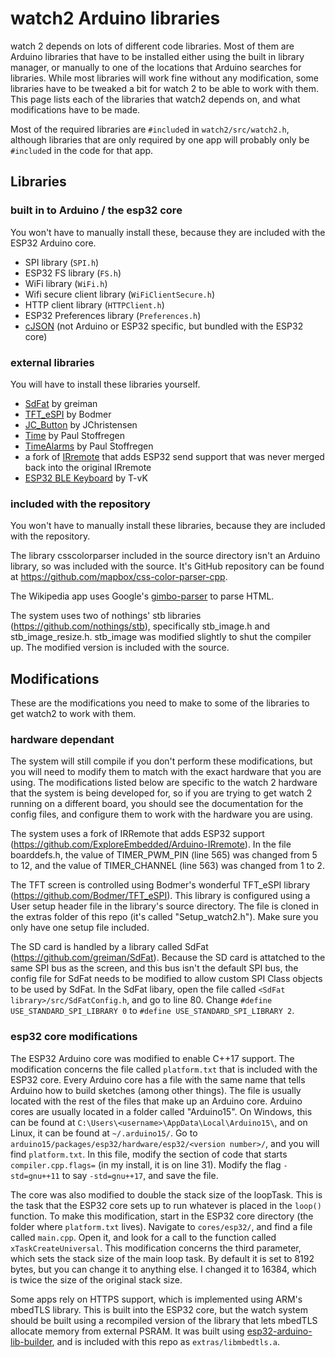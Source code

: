 # watch2 Arduino libraries

watch 2 depends on lots of different code libraries.  Most of them are Arduino libraries that have to be installed either using the built in library manager, or manually to one of the locations that Arduino searches for libraries.  While most libraries will work fine without any modification, some libraries have to be tweaked a bit for watch 2 to be able to work with them.  This page lists each of the libraries that watch2 depends on, and what modifications have to be made.

Most of the required libraries are `#include`d in `watch2/src/watch2.h`, although libraries that are only required by one app will probably only be `#include`d in the code for that app.

## Libraries

### built in to Arduino / the esp32 core
You won't have to manually install these, because they are included with the ESP32 Arduino core.
- SPI library (`SPI.h`)
- ESP32 FS library (`FS.h`)
- WiFi library (`WiFi.h`)
- Wifi secure client library (`WiFiClientSecure.h`)
- HTTP client library (`HTTPClient.h`)
- ESP32 Preferences library (`Preferences.h`)
- [cJSON](https://github.com/DaveGamble/cJSON) (not Arduino or ESP32 specific, but bundled with the ESP32 core)

### external libraries
You will have to install these libraries yourself.
- [SdFat](https://github.com/greiman/SdFat) by greiman
- [TFT_eSPI](https://github.com/Bodmer/TFT_eSPI) by Bodmer
- [JC_Button](https://github.com/JChristensen/JC_Button) by JChristensen
- [Time](https://github.com/PaulStoffregen/Time) by Paul Stoffregen
- [TimeAlarms](https://github.com/PaulStoffregen/TimeAlarms) by Paul Stoffregen
- a fork of [IRremote](https://github.com/ExploreEmbedded/Arduino-IRremote) that adds ESP32 send support that was never merged back into the original IRremote
- [ESP32 BLE Keyboard](https://github.com/T-vK/ESP32-BLE-Keyboard) by T-vK

### included with the repository
You won't have to manually install these libraries, because they are included with the repository.

The library csscolorparser included in the source directory isn't an Arduino library, so was included with the source.  It's GitHub repository can be found at https://github.com/mapbox/css-color-parser-cpp.

The Wikipedia app uses Google's [gimbo-parser](https://github.com/google/gumbo-parser) to parse HTML.

The system uses two of nothings' stb libraries (https://github.com/nothings/stb), specifically stb_image.h and stb_image_resize.h.  stb_image was modified slightly to shut the compiler up.  The modified version is included with the source.

## Modifications

These are the modifications you need to make to some of the libraries to get watch2 to work with them.

### hardware dependant

The system will still compile if you don't perform these modifications, but you will need to modify them to match with the exact hardware that you are using.  The modifications listed below are specific to the watch 2 hardware that the system is being developed for, so if you are trying to get watch 2 running on a different board, you should see the documentation for the config files, and configure them to work with the hardware you are using.

The system uses a fork of IRRemote that adds ESP32 support (https://github.com/ExploreEmbedded/Arduino-IRremote).  In the file boarddefs.h, the value of TIMER_PWM_PIN (line 565) was changed from 5 to 12, and the value of TIMER_CHANNEL (line 563) was changed from 1 to 2.

The TFT screen is controlled using Bodmer's wonderful TFT_eSPI library (https://github.com/Bodmer/TFT_eSPI).  This library is configured using a User setup header file in the library's source directory.  The file is cloned in the extras folder of this repo (it's called "Setup_watch2.h").  Make sure you only have one setup file included.

The SD card is handled by a library called SdFat (https://github.com/greiman/SdFat).  Because the SD card is attatched to the same SPI bus as the screen, and this bus isn't the default SPI bus, the config file for SdFat needs to be modified to allow custom SPI Class objects to be used by SdFat.  In the SdFat libary, open the file called `<SdFat library>/src/SdFatConfig.h`, and go to line 80.  Change `#define USE_STANDARD_SPI_LIBRARY 0` to `#define USE_STANDARD_SPI_LIBRARY 2`.

### esp32 core modifications

The ESP32 Arduino core was modified to enable C++17 support.  The modification concerns the file called `platform.txt` that is included with the ESP32 core.  Every Arduino core has a file with the same name that tells Arduino how to build sketches (among other things).  The file is usually located with the rest of the files that make up an Arduino core.  Arduino cores are usually located in a folder called "Arduino15".  On Windows, this can be found at `C:\Users\<username>\AppData\Local\Arduino15\`, and on Linux, it can be found at `~/.arduino15/`.  Go to `arduino15/packages/esp32/hardware/esp32/<version number>/`, and you will find `platform.txt`.  In this file, modify the section of code that starts `compiler.cpp.flags=` (in my install, it is on line 31).  Modify the flag `-std=gnu++11` to say `-std=gnu++17`, and save the file.

The core was also modified to double the stack size of the loopTask.  This is the task that the ESP32 core sets up to run whatever is placed in the `loop()` function.  To make this modification, start in the ESP32 core directory (the folder where `platform.txt` lives).  Navigate to `cores/esp32/`, and find a file called `main.cpp`.  Open it, and look for a call to the function called `xTaskCreateUniversal`.  This modification concerns the third parameter, which sets the stack size of the main loop task.  By default it is set to 8192 bytes, but you can change it to anything else.  I changed it to 16384, which is twice the size of the original stack size.

Some apps rely on HTTPS support, which is implemented using ARM's mbedTLS library.  This is built into the ESP32 core, but the watch system should be built using a recompiled version of the library that lets mbedTLS allocate memory from external PSRAM.  It was built using [esp32-arduino-lib-builder](https://github.com/espressif/esp32-arduino-lib-builder), and is included with this repo as `extras/libmbedtls.a`.
